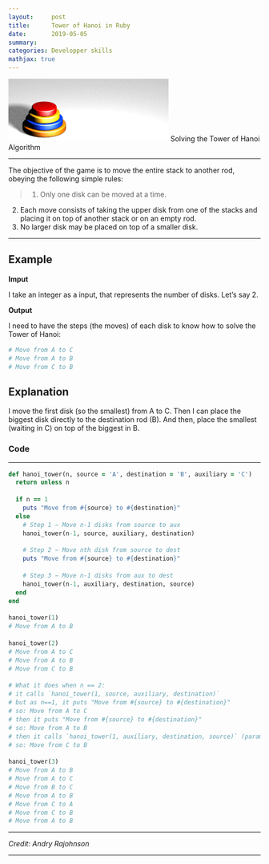 ```yaml
---
layout:     post
title:      Tower of Hanoi in Ruby
date:       2019-05-05
summary:   
categories: Developper skills
mathjax: true
---
```

![Tower of Hanoi](/images/Tower_of_Hanoi_4.gif)
Solving the Tower of Hanoi Algorithm

---

The objective of the game is to move the entire stack to another rod, obeying the following simple rules:

>1. Only one disk can be moved at a time.
2. Each move consists of taking the upper disk from one of the stacks and placing it on top of another stack or on an empty rod.
3. No larger disk may be placed on top of a smaller disk.

---

## Example

**Imput**

I take an integer as a input, that represents the number of disks. Let’s say 2.

**Output**

I need to have the steps (the moves) of each disk to know how to solve the Tower of Hanoi:

```ruby
# Move from A to C
# Move from A to B
# Move from C to B 
```
## Explanation

I move the first disk (so the smallest) from A to C. Then I can place the biggest disk directly to the destination rod (B). And then, place the smallest (waiting in C) on top of the biggest in B.

### Code

---

```ruby 
def hanoi_tower(n, source = 'A', destination = 'B', auxiliary = 'C')
  return unless n

  if n == 1
    puts "Move from #{source} to #{destination}"
  else
    # Step 1 − Move n-1 disks from source to aux
    hanoi_tower(n-1, source, auxiliary, destination)

    # Step 2 − Move nth disk from source to dest
    puts "Move from #{source} to #{destination}"

    # Step 3 − Move n-1 disks from aux to dest
    hanoi_tower(n-1, auxiliary, destination, source)
  end
end

hanoi_tower(1)
# Move from A to B

hanoi_tower(2)
# Move from A to C
# Move from A to B
# Move from C to B

# What it does when n == 2:
# it calls `hanoi_tower(1, source, auxiliary, destination)`
# but as n==1, it puts "Move from #{source} to #{destination}"
# so: Move from A to C
# then it puts "Move from #{source} to #{destination}"
# so: Move from A to B
# then it calls `hanoi_tower(1, auxiliary, destination, source)` (parameters are in different order)
# so: Move from C to B

hanoi_tower(3)
# Move from A to B
# Move from A to C
# Move from B to C
# Move from A to B
# Move from C to A
# Move from C to B
# Move from A to B
```

---

<footer><cite title="Workshop">Credit: Andry Rajohnson</cite></footer>

---